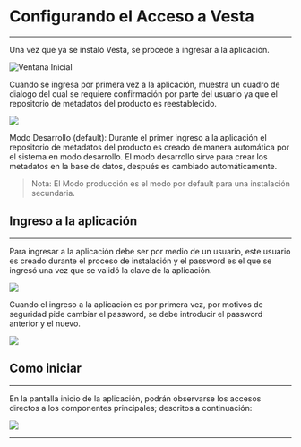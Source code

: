 # Configurando el Acceso a Vesta----Una vez que ya se instaló Vesta, se procede a ingresar a la aplicación.![Ventana Inicial](/img/ingreso/1pag.jpg)Cuando se ingresa por primera vez a la aplicación, muestra un cuadro de dialogo del cual se requiere confirmación por parte del usuario ya que el repositorio de metadatos del producto es reestablecido.![](/img/ingreso/confirm.jpg)Modo Desarrollo (default): Durante el primer ingreso a la aplicación el repositorio de metadatos del producto es creado de manera automática por el sistema en modo desarrollo. El modo desarrollo sirve para crear los metadatos en la base de datos, después es cambiado automáticamente.> Nota: El Modo producción es el modo por default para una instalación secundaria.

## Ingreso a la aplicación ---Para ingresar a la aplicación debe ser por medio de un usuario, este usuario es creado durante el proceso de instalación y el password es el que se ingresó una vez que se validó la clave de la aplicación.![](/img/ingreso/2login.jpg)Cuando el ingreso a la aplicación es por primera vez, por motivos de seguridad pide cambiar el password, se debe introducir el password anterior y el nuevo.![](/img/ingreso/3conflogin.jpg)## Como iniciar---En la pantalla inicio de la aplicación, podrán observarse los accesos directos a los componentes principales; descritos a continuación:![](/img/ingreso/4como.jpg)---